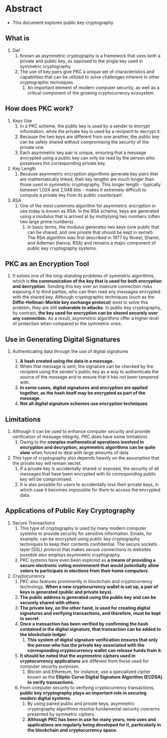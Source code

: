 # Abstract

- This document explores public key cryptography

## What is

1. Def
   1. Known as asymmetric cryptography is a framework that uses both a private and public key, as opposed to the single key used in symmetric cryptography.
   2. The use of key pairs give PKC a unique set of characteristics and capabilities that can be utilized to solve challenges inherent in other cryptographic techniques.
      1. An important element of modern computer security, as well as a critical component of the growing cryptocurrency ecosystem.

## How does PKC work?

1. Keys Use
   1. In a PKC scheme, the public key is used by a sender to encrypt information, while the private key is used by a recipient to decrypt it.
   2. Because the two keys are different from one another, the public key can be safely shared without compromising the security of the private one.
   3. Each asymmetric key pair is unique, ensuring that a message encrypted using a public key can only be read by the person who possesses the corresponding private key.
2. Key Length
   1. Because asymmetric encryption algorithms generate key pairs that are mathematically linked, their key lengths are much longer than those used in symmetric cryptography. This longer length - typically between 1,024 and 2,048 bits - makes it extremely difficult to compute a private key from its public counterpart.
3. RSA
   1. One of the most commons algorithm for asymmetric encryption in use today is known as RSA. In the RSA scheme, keys are generated using a modulus that is arrived at by multiplying two numbers (often two large prime numbers).
      1. In basic terms, the modulus generates two keys (one public that can be shared, and one private that should be kept in secret). The RSA algorithm was first described in 1977 by Rivest, Shamir, and Adleman (hence, RSA) and remains a major component of public key cryptography systems.

## PKC as an Encryption Tool

1. It solves one of the long-standing problems of symmetric algorithms, which is **the communication of the key that is used for both encryption and decryption**. Sending this key over an insecure connection risks exposing it to third parties, who can then read any messages encrypted with the shared key. Although cryptographic techniques (such as the **Diffie-Hellman-Merkle key exchange protocol**) exist to solve this problem, they are still **vulnerable to attacks**. In public key cryptography, by contrast, **the key used for encryption can be shared securely over any connection**. As a result, asymmetric algorithms offer a higher level of protection when compared to the symmetric ones.

## Use in Generating Digital Signatures

1. Authenticating data through the use of digital signatures

   1. **A hash created using the data in a message.**
   2. When that message is sent, the signature can be checked by the recipient using the sender's public key as a way to authenticate the source of the message and to ensure that it has not been tampered with.
   3. **In some cases, digital signatures and encryption are applied together, as the hash itself may be encrypted as part of the message.**
   4. **Not all digital signature schemes use encryption techniques**

## Limitations

1. Although it can be used to enhance computer security and provide verification of message integrity, PKC does have some limitations
   1. Owing to the **complex mathematical operations involved in encryption and decryption, asymmetric algorithms can be quite slow** when forced to deal with large amounts of data
2. This type of cryptography also depends heavily on the assumption that the private key will remain secret.
   1. If a private key is accidentally shared or exposed, the security of all messages that have been encrypted with its corresponding public key will be compromised.
   2. It is also possible for users to accidentally lose their private keys, in which case it becomes impossible for them to access the encrypted data.

## Applications of Public Key Cryptography

1. Secure Transactions
   1. This type of cryptography is used by many modern computer systems to provide security for sensitive information. Emails, for example, can be encrypted using public key cryptography techniques to keep their contents confidential. The secure sockets layer (SSL) protocol that makes secure connections to websites possible also employs asymmetric cryptography.
   2. PKC systems have even been explored as **a means of providing a secure electronic voting environment that would potentially allow voters to participate in elections from their home computers**.
2. Cryptocurrency
   1. PKC also features prominently in blockchain and cryptocurrency technology. **When a new cryptocurrency wallet is set up, a pair of keys is generated (public and private keys).**
   2. **The public address is generated using the public key and can be securely shared with others**.
   3. **The private key, on the other hand, is used for creating digital signatures and verifying transactions, and therefore, must be kept in secret**.
   4. **Once a transaction has been verified by confirming the hash contained in the digital signature, that transaction can be added to the blockchain ledger**.
      1. **This system of digital signature verification ensures that only the person who has the private key associated with the corresponding cryptocurrency wallet can release funds from it**.
   5. **It should be noted that the asymmetric ciphers used in cryptocurrency applications** are different from those used for computer security purposes.
      1. Bitcoin and Ethereum, for instance, use a specialized cipher known as the **Elliptic Curve Digital Signature Algorithm (ECDSA) to verify transactions**.
   6. From computer security to verifying cryptocurrency transactions, **public key cryptography plays an important role in securing modern digital systems**.
      1. By using paired public and private keys, asymmetric cryptography algorithms resolve fundamental security concerns presented by symmetric ciphers.
      2. **Although PKC has been in use for many years, new uses and applications are regularly being developed for it, particularly in the blockchain and cryptocurrency space**.
